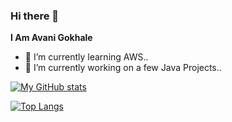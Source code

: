 ### Hi there 👋
**I Am Avani Gokhale**
- 🌱 I’m currently learning AWS.. 
- 🔭 I’m currently working on a few Java Projects..

 [![My GitHub stats](https://github-readme-stats.vercel.app/api?username=avani112&show_icons=true&theme=synthwave)](https://test-avani-2021.s3.ap-south-1.amazonaws.com/index.html )  
 
 [![Top Langs](https://github-readme-stats.vercel.app/api/top-langs/?username=avani112&layout=compact&langs_count=4&theme=synthwave)](https://test-avani-2021.s3.ap-south-1.amazonaws.com/index.html )  
 





<!--
**avani112/avani112** is a ✨ _special_ ✨ repository because its `README.md` (this file) appears on your GitHub profile.

Here are some ideas to get you started:
...
...
- 👯 I’m looking to collaborate on ...
- 🤔 I’m looking for help with ...
- 💬 Ask me about ...
- 📫 How to reach me: ...
- 😄 Pronouns: ...
- ⚡ Fun fact: ...
-->
